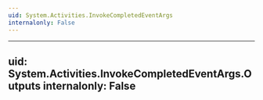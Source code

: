 ```yaml
---
uid: System.Activities.InvokeCompletedEventArgs
internalonly: False
---
```


---
uid: System.Activities.InvokeCompletedEventArgs.Outputs
internalonly: False
---
